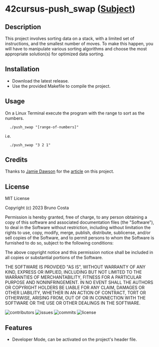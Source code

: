 # 42cursus-push_swap ([Subject](https://cdn.intra.42.fr/pdf/pdf/76345/en.subject.pdf))

## Description
This project involves sorting data on a stack, with a limited set of instructions, and the smallest number of moves. To make this happen, you will have to manipulate various sorting algorithms and choose the most appropriate solution(s) for optimized data sorting.

## Installation

- Download the latest release.
- Use the provided Makefile to compile the project.

## Usage

On a Linux Terminal execute the program with the range to sort as the numbers.

```unix
  ./push_swap "[range-of-numbers]"
```
 i.e.

```unix
  ./push_swap "3 2 1"
```
 
## Credits

Thanks to [Jamie Dawson](https://github.com/JamieDawson) for the [article](https://medium.com/@jamierobertdawson/push-swap-the-least-amount-of-moves-with-two-stacks-d1e76a71789a) on this project.

## License

MIT License

Copyright (c) 2023 Bruno Costa

Permission is hereby granted, free of charge, to any person obtaining a copy
of this software and associated documentation files (the "Software"), to deal
in the Software without restriction, including without limitation the rights
to use, copy, modify, merge, publish, distribute, sublicense, and/or sell
copies of the Software, and to permit persons to whom the Software is
furnished to do so, subject to the following conditions:

The above copyright notice and this permission notice shall be included in all
copies or substantial portions of the Software.

THE SOFTWARE IS PROVIDED "AS IS", WITHOUT WARRANTY OF ANY KIND, EXPRESS OR
IMPLIED, INCLUDING BUT NOT LIMITED TO THE WARRANTIES OF MERCHANTABILITY,
FITNESS FOR A PARTICULAR PURPOSE AND NONINFRINGEMENT. IN NO EVENT SHALL THE
AUTHORS OR COPYRIGHT HOLDERS BE LIABLE FOR ANY CLAIM, DAMAGES OR OTHER
LIABILITY, WHETHER IN AN ACTION OF CONTRACT, TORT OR OTHERWISE, ARISING FROM,
OUT OF OR IN CONNECTION WITH THE SOFTWARE OR THE USE OR OTHER DEALINGS IN THE
SOFTWARE.

![contributors](https://flat.badgen.net/github/contributors/BrunoCostaGH/42cursus-push_swap)
![issues](https://flat.badgen.net/github/issues/BrunoCostaGH/42cursus-push_swap)
![commits](https://flat.badgen.net/github/commits/BrunoCostaGH/42cursus-push_swap/master)
![license](https://flat.badgen.net/github/license/BrunoCostaGH/42cursus-push_swap)

## Features

- Developer Mode, can be activated on the project's header file.
